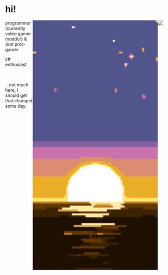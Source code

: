 # hi!
<img align="right" src="https://komarev.com/ghpvc/?username=babybluesheep" />
<img align="right" src="/sunset.webp" alt="Sunset shader I made for fun" width="400">
programmer (currently video gamer modder) & (not pro)-gamer

c# enthusiast

<br>
<br>
...not much here, i should get that changed some day.
